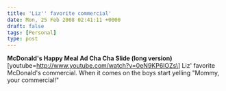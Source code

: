 ```yaml
---
title: 'Liz'' favorite commercial'
date: Mon, 25 Feb 2008 02:41:11 +0000
draft: false
tags: [Personal]
type: post
---
```


**McDonald's Happy Meal Ad Cha Cha Slide (long version)** \[youtube=http://www.youtube.com/watch?v=0eN9KP6lOZs\] Liz' favorite McDonald's commercial. When it comes on the boys start yelling "Mommy, your commercial!"